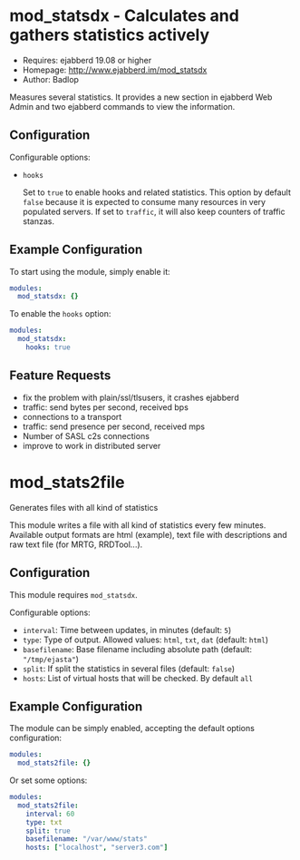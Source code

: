 mod_statsdx - Calculates and gathers statistics actively
========================================================

* Requires: ejabberd 19.08 or higher
* Homepage: http://www.ejabberd.im/mod_statsdx
* Author: Badlop


Measures several statistics. It provides a new section in ejabberd
Web Admin and two ejabberd commands to view the information.


Configuration
-------------

Configurable options:

- `hooks`

  Set to `true` to enable hooks and related statistics.
  This option by default `false` because it is expected to
  consume many resources in very populated servers.
  If set to `traffic`, it will also keep counters of traffic stanzas.


Example Configuration
---------------------

To start using the module, simply enable it:
```yaml
modules:
  mod_statsdx: {}
```

To enable the `hooks` option:

```yaml
modules:
  mod_statsdx:
    hooks: true
```


Feature Requests
----------------

 - fix the problem with plain/ssl/tlsusers, it crashes ejabberd
 - traffic: send bytes per second, received bps
 - connections to a transport
 - traffic: send presence per second, received mps
 - Number of SASL c2s connections
 - improve to work in distributed server


mod_stats2file
==============

Generates files with all kind of statistics

This module writes a file with all kind of statistics every few minutes.
Available output formats are html (example),
text file with descriptions and raw text file (for MRTG, RRDTool...).


Configuration
-------------

This module requires `mod_statsdx`.

Configurable options:
- `interval`: Time between updates, in minutes (default: `5`)
- `type`: Type of output. Allowed values: `html`, `txt`, `dat` (default: `html`)
- `basefilename`: Base filename including absolute path (default: `"/tmp/ejasta"`)
- `split`: If split the statistics in several files (default: `false`)
- `hosts`: List of virtual hosts that will be checked. By default `all`


Example Configuration
---------------------

The module can be simply enabled, accepting the default options configuration:
```yaml
modules:
  mod_stats2file: {}
```

Or set some options:
```yaml
modules:
  mod_stats2file:
    interval: 60
    type: txt
    split: true
    basefilename: "/var/www/stats"
    hosts: ["localhost", "server3.com"]
```

